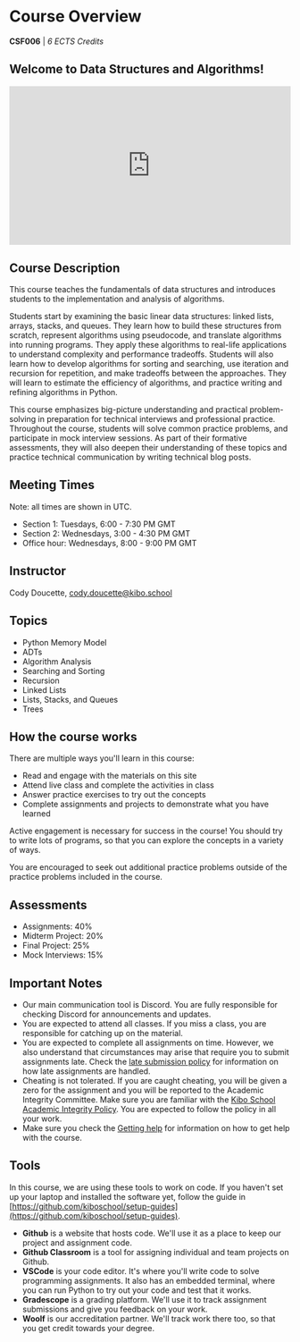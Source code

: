# Course Overview

**CSF006** | *6 ECTS Credits*

## Welcome to Data Structures and Algorithms!

<div
  style="position: relative; padding-bottom: 56.25%; height: 0;">
  <iframe
    src="https://www.youtube.com/embed/6LDRrUyML3g"
    title="YouTube video player"
    frameborder="0"
    allow="accelerometer; autoplay; clipboard-write; encrypted-media; gyroscope; picture-in-picture"
    allowfullscreen
    style="position: absolute; top: 0; left: 0; width: 100%; height: 100%;">
  </iframe>
</div>

## Course Description

This course teaches the fundamentals of data structures and introduces students to the implementation and analysis of algorithms.

Students start by examining the basic linear data structures: linked lists, arrays, stacks, and queues. They learn how to build these structures from scratch, represent algorithms using pseudocode, and translate algorithms into running programs. They apply these algorithms to real-life applications to understand complexity and performance tradeoffs. Students will also learn how to develop algorithms for sorting and searching, use iteration and recursion for repetition, and make tradeoffs between the approaches. They will learn to estimate the efficiency of algorithms, and practice writing and refining algorithms in Python.

This course emphasizes big-picture understanding and practical problem-solving in preparation for technical interviews and professional practice. Throughout the course, students will solve common practice problems, and participate in mock interview sessions. As part of their formative assessments, they will also deepen their understanding of these topics and practice technical communication by writing technical blog posts.

## Meeting Times

Note: all times are shown in UTC.

* Section 1: Tuesdays, 6:00 - 7:30 PM GMT
* Section 2: Wednesdays, 3:00 - 4:30 PM GMT
* Office hour: Wednesdays, 8:00 - 9:00 PM GMT

## Instructor

Cody Doucette, cody.doucette@kibo.school

## Topics

* Python Memory Model
* ADTs
* Algorithm Analysis
* Searching and Sorting
* Recursion
* Linked Lists
* Lists, Stacks, and Queues
* Trees

## How the course works

There are multiple ways you'll learn in this course:

- Read and engage with the materials on this site
- Attend live class and complete the activities in class
- Answer practice exercises to try out the concepts
- Complete assignments and projects to demonstrate what you have learned

Active engagement is necessary for success in the course! You should try to
write lots of programs, so that you can explore the concepts in a variety of
ways.

You are encouraged to seek out additional practice problems outside of the
practice problems included in the course.

## Assessments

* Assignments: 40%
* Midterm Project: 20%
* Final Project: 25%
* Mock Interviews: 15%

## Important Notes

- Our main communication tool is Discord. You are fully responsible for checking Discord for announcements and updates.
- You are expected to attend all classes. If you miss a class, you are responsible for catching up on the material.
- You are expected to complete all assignments on time. However, we also understand that circumstances may arise that require you to submit assignments late. Check the [late submission policy](assessments.md#late-policy) for information on how late assignments are handled.
- Cheating is not tolerated. If you are caught cheating, you will be given a zero for the assignment and you will be reported to the Academic Integrity Committee. Make sure you are familiar with the [Kibo School Academic Integrity Policy](assessments.md#academic-integrity). You are expected to follow the policy in all your work.
- Make sure you check the [Getting help](asking-for-help.md) for information on how to get help with the course.

## Tools

In this course, we are using these tools to work on code. If you haven't set up
your laptop and installed the software yet, follow the guide in
[https://github.com/kiboschool/setup-guides](https://github.com/kiboschool/setup-guides).

- **Github** is a website that hosts code. We'll use it as a place to keep our project and assignment code.
- **Github Classroom** is a tool for assigning individual and team projects on Github.
- **VSCode** is your code editor. It's where you'll write code to solve
  programming assignments. It also has an embedded terminal, where you can run
  Python to try out your code and test that it works.
- **Gradescope** is a grading platform. We'll use it to track assignment
  submissions and give you feedback on your work.
- **Woolf** is our accreditation partner. We'll track work there too, so that
  you get credit towards your degree.
